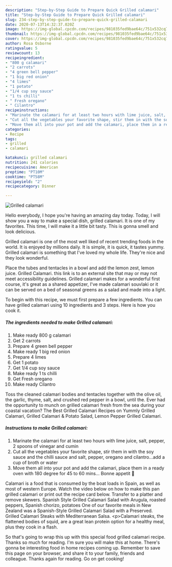 ```yaml
---
description: "Step-by-Step Guide to Prepare Quick Grilled calamari"
title: "Step-by-Step Guide to Prepare Quick Grilled calamari"
slug: 234-step-by-step-guide-to-prepare-quick-grilled-calamari
date: 2020-07-13T14:32:37.020Z
image: https://img-global.cpcdn.com/recipes/981035fed9bae64c/751x532cq70/grilled-calamari-recipe-main-photo.jpg
thumbnail: https://img-global.cpcdn.com/recipes/981035fed9bae64c/751x532cq70/grilled-calamari-recipe-main-photo.jpg
cover: https://img-global.cpcdn.com/recipes/981035fed9bae64c/751x532cq70/grilled-calamari-recipe-main-photo.jpg
author: Rosa Osborne
ratingvalue: 5
reviewcount: 13
recipeingredient:
- "800 g calamari"
- "2 carrots"
- "4 green bell pepper"
- "1 big red onion"
- "4 limes"
- "1 potato"
- "1/4 cup soy sauce"
- "1 ts chilli"
- " Fresh oregano"
- " Cilantro"
recipeinstructions:
- "Marinate the calamari for at least two hours with lime juice, salt, pepper, 2 spoons of vinegar and cumin"
- "Cut all the vegetables your favorite shape, stir them in with the soy sauce and the chilli sauce and salt, pepper, oregano and cilantro...add a cup of broth or water"
- "Move them all into your pot and add the calamari, place them in a ready oven with 180 degree for 45 to 60 mins... Bonne appetit 💙"
categories:
- Recipe
tags:
- grilled
- calamari

katakunci: grilled calamari 
nutrition: 241 calories
recipecuisine: American
preptime: "PT10M"
cooktime: "PT58M"
recipeyield: "2"
recipecategory: Dinner

---
```



![Grilled calamari](https://img-global.cpcdn.com/recipes/981035fed9bae64c/751x532cq70/grilled-calamari-recipe-main-photo.jpg)

Hello everybody, I hope you're having an amazing day today. Today, I will show you a way to make a special dish, grilled calamari. It is one of my favorites. This time, I will make it a little bit tasty. This is gonna smell and look delicious.

Grilled calamari is one of the most well liked of recent trending foods in the world. It is enjoyed by millions daily. It is simple, it is quick, it tastes yummy. Grilled calamari is something that I've loved my whole life. They're nice and they look wonderful.

Place the tubes and tentacles in a bowl and add the lemon zest, lemon juice. Grilled Calamari. this link is to an external site that may or may not meet accessibility guidelines. Grilled calamari makes for a wonderful first course, it&#39;s great as a shared appetizer, I&#39;ve made calamari souvlaki or it can be served on a bed of seasonal greens as a salad and made into a light.


To begin with this recipe, we must first prepare a few ingredients. You can have grilled calamari using 10 ingredients and 3 steps. Here is how you cook it.

<!--inarticleads1-->

##### The ingredients needed to make Grilled calamari:

1. Make ready 800 g calamari
1. Get 2 carrots
1. Prepare 4 green bell pepper
1. Make ready 1 big red onion
1. Prepare 4 limes
1. Get 1 potato
1. Get 1/4 cup soy sauce
1. Make ready 1 ts chilli
1. Get  Fresh oregano
1. Make ready  Cilantro


Toss the cleaned calamari bodies and tentacles together with the olive oil, the garlic, thyme, salt, and crushed red pepper in a bowl, until the. Ever had the opportunity to munch on grilled calamari fresh from the sea during your coastal vacation? The Best Grilled Calamari Recipes on Yummly Grilled Calamari, Grilled Calamari &amp; Potato Salad, Lemon Pepper Grilled Calamari. 

<!--inarticleads2-->

##### Instructions to make Grilled calamari:

1. Marinate the calamari for at least two hours with lime juice, salt, pepper, 2 spoons of vinegar and cumin
1. Cut all the vegetables your favorite shape, stir them in with the soy sauce and the chilli sauce and salt, pepper, oregano and cilantro...add a cup of broth or water
1. Move them all into your pot and add the calamari, place them in a ready oven with 180 degree for 45 to 60 mins... Bonne appetit 💙


Calamari is a food that is consumed by the boat loads in Spain, as well as most of western Europe. Watch the video below on how to make this pan grilled calamari or print out the recipe card below. Transfer to a platter and remove skewers. Spanish Style Grilled Calamari Salad with Arugula, roasted peppers, Spanish chorizo, potatoes One of our favorite meals in New Zealand was a Spanish-Style Grilled Calamari Salad with a Preserved. Grilled Calamari Steaks with Mediterranean Salsa. &lt;p&gt;Calamari steaks, the flattened bodies of squid, are a great lean protein option for a healthy meal, plus they cook in a flash. 

So that's going to wrap this up with this special food grilled calamari recipe. Thanks so much for reading. I'm sure you will make this at home. There's gonna be interesting food in home recipes coming up. Remember to save this page on your browser, and share it to your family, friends and colleague. Thanks again for reading. Go on get cooking!
